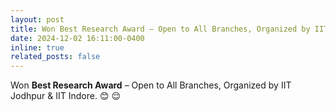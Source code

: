 ```yaml
---
layout: post
title: Won Best Research Award – Open to All Branches, Organized by IIT Jodhpur & IIT Indore.
date: 2024-12-02 16:11:00-0400
inline: true
related_posts: false
---
```


Won **Best Research Award** – Open to All Branches, Organized by IIT Jodhpur & IIT Indore. :blush: :relieved:
